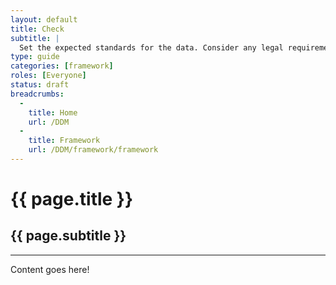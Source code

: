 ```yaml
---
layout: default
title: Check
subtitle: |
  Set the expected standards for the data. Consider any legal requirements. Assign responsibilities to ensure standards are met.
type: guide
categories: [framework]
roles: [Everyone]
status: draft
breadcrumbs:
  -
    title: Home
    url: /DDM
  -
    title: Framework
    url: /DDM/framework/framework
---
```



# {{ page.title }}

## {{ page.subtitle }}

***

Content goes here!

